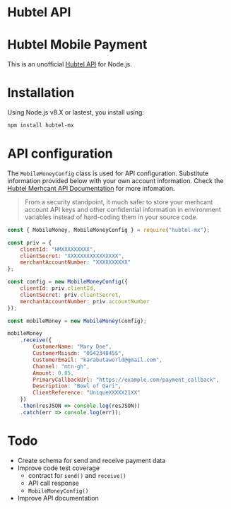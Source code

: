 # Hubtel API

# Hubtel Mobile Payment
This is an unofficial [Hubtel API](https://hubtel.com) for Node.js.

# Installation
Using Node.js v8.X or lastest, you install using:

```sh
npm install hubtel-mx
```

# API configuration

The `MobileMoneyConfig` class is used for API configuration. Substitute information provided below with your own account information. Check the [Hubtel Merhcant API Documentation](https://developers.hubtel.com/documentations/merchant-account-api) for more infomation.

> From a security standpoint, it much safer to store your merhcant account API keys and other confidential information in environment variables instead of hard-coding them in your source code.

```js
const { MobileMoney, MobileMoneyConfig } = require("hubtel-mx");

const priv = {
    clientId: "HMXXXXXXXXX",
    clientSecret: "XXXXXXXXXXXXXXXX",
    merchantAccountNumber: "XXXXXXXXXX"
};

const config = new MobileMoneyConfig({
    clientId: priv.clientId,
    clientSecret: priv.clientSecret,
    merchantAccountNumber: priv.accountNumber
});

const mobileMoney = new MobileMoney(config);

mobileMoney
    .receive({
        CustomerName: "Mary Doe",
        CustomerMsisdn: "0542348455",
        CustomerEmail: "karabutaworld@gmail.com",
        Channel: "mtn-gh",
        Amount: 0.05,
        PrimaryCallbackUrl: "https://example.com/payment_callback",
        Description: "Bowl of Gari",
        ClientReference: "UniqueXXXXX21XX"
    })
    .then(resJSON => console.log(resJSON))
    .catch(err => console.log(err));   
```

# Todo
* Create schema for send and receive payment data
* Improve code test coverage
    - contract for `send()` and `receive()`
    - API call response
    - `MobileMoneyConfig()`
* Improve API documentation
